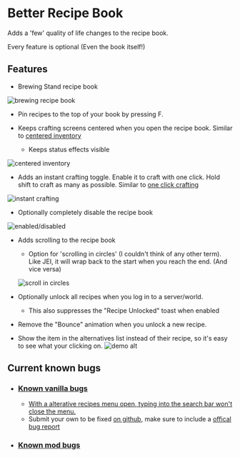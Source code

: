 # Better Recipe Book

Adds a 'few' quality of life changes to the recipe book.

Every feature is optional (Even the book itself!)

## Features

- Brewing Stand recipe book

![brewing recipe book](https://raw.githubusercontent.com/mrshmllow/BetterRecipeBook/1.17/.github/images/demo_brewing_recipe_book.png)

- Pin recipes to the top of your book by pressing F.

- Keeps crafting screens centered when you open the recipe book. Similar to [centered inventory](https://www.curseforge.com/minecraft/mc-mods/centered-inventory)
    - Keeps status effects visible

![centered inventory](https://raw.githubusercontent.com/mrshmllow/BetterRecipeBook/1.17/.github/images/demo_centered_inventory.png)

- Adds an instant crafting toggle. Enable it to craft with one click. Hold shift to craft as many as possible. Similar to [one click crafting](https://modrinth.com/mod/oneclickcrafting)

![instant crafting](https://raw.githubusercontent.com/mrshmllow/BetterRecipeBook/1.17/.github/images/demo_instant_crafting.png)

- Optionally completely disable the recipe book

![enabled/disabled](https://github.com/mrshmllow/BetterRecipeBook/raw/main/.github/images/demo_disabled.png)

- Adds scrolling to the recipe book
    - Option for 'scrolling in circles' (I couldn't think of any other term). Like JEI, it will wrap back to the start when you reach the end. (And vice versa)
   
    ![scroll in circles](https://github.com/mrshmllow/BetterRecipeBook/raw/main/.github/images/demo_circles.png)
- Optionally unlock all recipes when you log in to a server/world.
  - This also suppresses the "Recipe Unlocked" toast when enabled
- Remove the "Bounce" animation when you unlock a new recipe.
- Show the item in the alternatives list instead of their recipe, so it's easy to see what your clicking on.
![demo alt](https://github.com/mrshmllow/BetterRecipeBook/raw/main/.github/images/demo_alternatives.png)

## Current known bugs
- ### [Known vanilla bugs](https://github.com/mrshmllow/BetterRecipeBook/labels/Vanilla%20bug)
    - [With a alterative recipes menu open, typing into the search bar won't close the menu.](https://github.com/mrshmllow/BetterRecipeBook/raw/main/.github/images/demo_bug_1.png)
    - Submit your own to be fixed [on github](https://github.com/mrshmllow/BetterRecipeBook/labels/Vanilla%20bug), make sure to include a [offical bug report](https://bugs.mojang.com/projects/MC/summary)
- ### [Known mod bugs](https://github.com/mrshmllow/BetterRecipeBook/labels/bug)
